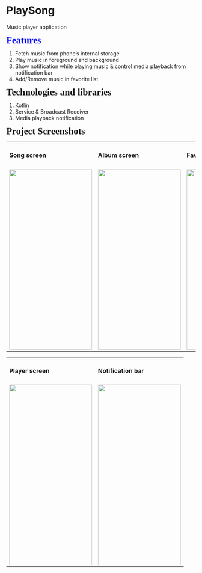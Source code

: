 # PlaySong
Music player application

<h4 style='margin-top:0in;margin-right:0in;margin-bottom:8.0pt;margin-left:0in;line-height:100%;font-size:25px;color:blue;font-family:"Calibri","sans-serif";'>Features</h4>

<ul style="list-style-type: undefined;">
    <li>Fetch music from phone’s internal storage</li>
    <li>Play music in foreground and background</li>
    <li>Show notification while playing music & control media playback from notification bar</li>
    <li>Add/Remove music in favorite list</li>
</ul>

<h4 style='margin-top:0in;margin-right:0in;margin-bottom:8.0pt;margin-left:0in;line-height:100%;font-size:25px;font-family:"Calibri","sans-serif";'>Technologies and libraries</h4>

<ul style="list-style-type: undefined;">
    <li>Kotlin</li>
    <li>Service & Broadcast Receiver</li>
    <li>Media playback notification</li>
</ul>

<h4 style='margin-top:0in;margin-right:0in;margin-bottom:8.0pt;margin-left:0in;line-height:100%;font-size:25px;font-family:"Calibri","sans-serif";'>Project Screenshots</h4>

<table>
  <tr>
    <td><h4>Song screen</h4></td>
    <td><h4>Album screen</h4></td>
    <td><h4>Favorite screen</h4></td>
  </tr>
  <tr>
    <td><img src="https://user-images.githubusercontent.com/37879134/127333421-24cdac38-b615-494c-8aa6-d08663bd52d0.jpg" width=220 height=480> </td>
    <td><img src="https://user-images.githubusercontent.com/37879134/127333753-506a5a22-5060-4039-b767-56c401d3b92a.jpg" width=220 height=480> </td>
    <td><img src="https://user-images.githubusercontent.com/37879134/127333821-f745559d-47ce-4339-b4a8-4fd55420cdc0.jpg" width=220 height=480> </td>   
  </tr>
 </table>
 
 <table>
  <tr>
    <td><h4>Player screen</h4></td>
    <td><h4>Notification bar</h4></td>
  </tr>
  <tr>
    <td><img src="https://user-images.githubusercontent.com/37879134/127334039-08e8d8ed-a058-4472-99e3-d6d8756f233b.jpg" width=220 height=480> </td>
    <td><img src="https://user-images.githubusercontent.com/37879134/127334110-a1bbc6a5-5ff1-49ff-b53b-2294ee514fc2.jpg" width=220 height=480> </td>
  </tr>
 </table>
